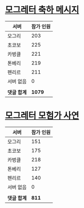 # [모그레터 축하 메시지](./Event250701_v7_2_10th_moogleletter0.md)

|서버|참가 인원|
|-|-|
|모그리|203|
|초코보|225|
|카벙클|221|
|톤베리|219|
|펜리르|211|
|서버 없음|0|
|||
|**댓글 합계**|**1079**|


# [모그레터 모험가 사연](./Event250701_v7_2_10th_moogleletter1.md)

|서버|참가 인원|
|-|-|
|모그리|151|
|초코보|175|
|카벙클|218|
|톤베리|127|
|펜리르|140|
|서버 없음|0|
|||
|**댓글 합계**|**811**|


